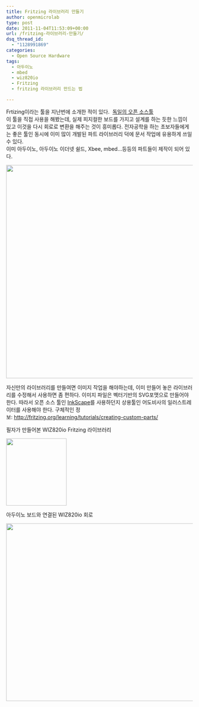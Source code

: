 ```yaml
---
title: Fritzing 라이브러리 만들기
author: openmicrolab
type: post
date: 2011-11-04T11:53:09+00:00
url: /fritzing-라이브러리-만들기/
dsq_thread_id:
  - "1128991869"
categories:
  - Open Source Hardware
tags:
  - 아두이노
  - mbed
  - wiz820io
  - Fritzing
  - fritzing 라이브러리 만드는 법

---
```

Frtizing이라는 툴을 지난번에 소개한 적이 있다.  <a title="[http://liketheocean.tistory.com/159]로 이동합니다." href="http://liketheocean.tistory.com/159" target="_blank" rel="noopener">독일의 오픈 소스툴</a>  
이 툴을 직접 사용을 해봤는데, 실제 피지컬한 보드를 가지고 설계를 하는 듯한 느낌이 있고 이것을 다시 회로로 변환을 해주는 것이 흥미롭다. 전자공학을 하는 초보자들에게는 좋은 툴인 동시에 이미 많이 개발된 파트 라이브러리 덕에 문서 작업에 유용하게 쓰일 수 있다.  
이미 아두이노, 아두이노 이더넷 쉴드, Xbee, mbed&#8230;등등의 파트들이 제작이 되어 있다.

<p style="margin: 0px;">
  <p style="margin: 0px;">
    <img loading="lazy" class="aligncenter" src="/images/1/cfile22.uf.1357A9424EB3D30434EFCF.PNG" alt="" width="683" height="575" />
  </p>
  
  <p>
    자신만의 라이브러리를 만들여면 이미지 작업을 해야하는데, 이미 만들어 놓은 라이브러리를 수정해서 사용하면 좀 편하다. 이미지 파일은 벡터기반의 SVG포맷으로 만들어야 한다. 따라서 오픈 소스 툴인 <a title="[http://inkscape.org/]로 이동합니다." href="http://inkscape.org/" target="_blank" rel="noopener">InkScape</a>를 사용하던지 상용툴인 어도비사의 일러스트레이터를 사용해야 한다. 구체적인 정보: <a href="http://fritzing.org/learning/tutorials/creating-custom-parts/">http://fritzing.org/learning/tutorials/creating-custom-parts/</a>
  </p>
  
  <p>
    필자가 만들어본 WIZ820io Fritzing 라이브러리
  </p>
  
  <p style="margin: 0px;">
    <img loading="lazy" class="aligncenter" src="/images/1/cfile7.uf.132799414EB782872552E0.PNG" alt="" width="163" height="181" />
  </p>
  
  <p>
    아두이노 보드와 연결된 WIZ820io 회로
  </p>
  
  <p style="margin: 0px;">
    <img loading="lazy" class="aligncenter" src="/images/1/cfile7.uf.17711A3F4EB785B72AD5A2.PNG" alt="" width="683" height="479" />
  </p>